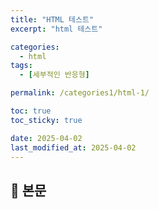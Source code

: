 ```yaml
---
title: "HTML 테스트"
excerpt: "html 테스트"

categories:
  - html
tags:
  - [세부적인 반응형]

permalink: /categories1/html-1/

toc: true
toc_sticky: true

date: 2025-04-02
last_modified_at: 2025-04-02
---
```


## 🦥 본문
